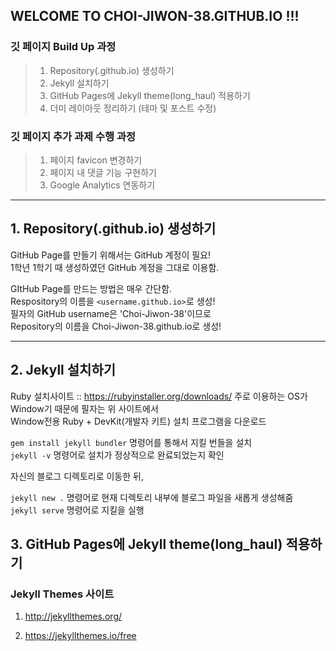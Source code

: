 ## WELCOME TO CHOI-JIWON-38.GITHUB.IO !!!


### 깃 페이지 Build Up 과정
> 1. Repository(.github.io) 생성하기
> 2. Jekyll 설치하기
> 3. GitHub Pages에 Jekyll theme(long_haul) 적용하기
> 4. 더미 레이아웃 정리하기 (테마 및 포스트 수정)

### 깃 페이지 추가 과제 수행 과정
> 1. 페이지 favicon 변경하기
> 2. 페이지 내 댓글 기능 구현하기
> 3. Google Analytics 연동하기
<hr>

## 1. Repository(.github.io) 생성하기<br>
GitHub Page를 만들기 위해서는 GitHub 계정이 필요!<br>
1학년 1학기 때 생성하였던 GitHub 계정을 그대로 이용함.

GItHub Page를 만드는 방법은 매우 간단함.<br>
Respository의 이름을 `<username.github.io>`로 생성!<br>
필자의 GitHub username은 'Choi-Jiwon-38'이므로<br>
Repository의 이름을 Choi-Jiwon-38.github.io로 생성!
<hr>

## 2. Jekyll 설치하기
Ruby 설치사이트 :: https://rubyinstaller.org/downloads/
주로 이용하는 OS가 Window기 때문에 필자는 위 사이트에서<br>
Window전용 Ruby + DevKit(개발자 키트) 설치 프로그램을 다운로드<br>

```gem install jekyll bundler``` 명령어를 통해서 지킬 번들을 설치<br> 
```jekyll -v``` 명령어로 설치가 정상적으로 완료되었는지 확인<br>

자신의 블로그 디렉토리로 이동한 뒤,<br>

```jekyll new .``` 명령어로 현재 디렉토리 내부에 블로그 파일을 새롭게 생성해줌<br>
```jekyll serve``` 명령어로 지킬을 실행<br>

## 3. GitHub Pages에 Jekyll theme(long_haul) 적용하기

### Jekyll Themes 사이트

1. http://jekyllthemes.org/

2. https://jekyllthemes.io/free
